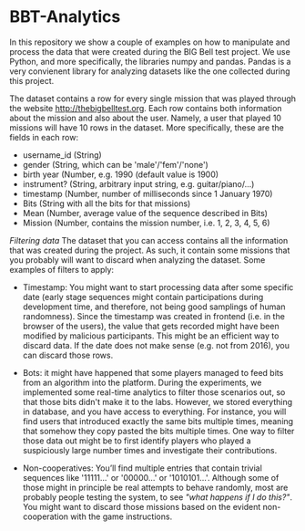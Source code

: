 # BBT-Analytics

In this repository we show a couple of examples on how to manipulate and process the data that were created during the BIG Bell test project. We use Python, and more specifically, the libraries numpy and pandas. Pandas is a very convienent library for analyzing datasets like the one collected during this project.

The dataset contains a row for every single mission that was played through the website http://thebigbelltest.org. Each row contains both information about the mission and also about the user. Namely, a user that played 10 missions will have 10 rows in the dataset. More specifically, these are the fields in each row:

- username_id (String)    
- gender (String, which can be 'male'/'fem'/'none')
- birth year (Number, e.g. 1990 (default value is 1900)
- instrument? (String, arbitrary input string, e.g. guitar/piano/...)
- timestamp (Number, number of milliseconds since 1 January 1970)
- Bits (String  with all the bits for that missions)
- Mean (Number, average value of the sequence described in Bits)
- Mission (Number, contains the mission number, i.e. 1, 2, 3, 4, 5, 6)


_Filtering data_
The dataset that you can access contains all the information that was created during the project. As such, it contain some missions that you probably will want to discard when analyzing the dataset.  Some examples of filters to apply:
- Timestamp: You might want to start processing data after some specific date (early stage sequences might contain participations during development time, and therefore, not being good samplings of human randomness). Since the timestamp was created in frontend (i.e. in the browser of the users), the value that gets recorded might have been modified by malicious participants. This might be an efficient way to discard data. If the date does not make sense (e.g. not from 2016), you can discard those rows.

- Bots: it might have happened that some players managed to feed bits from an algorithm into the platform. During the experiments, we implemented some real-time analytics to filter those scenarios out, so that those bits didn't make it to the labs. However, we stored everything in database, and you have access to everything. For instance, you will find users that introduced exactly the same bits multiple times, meaning that somehow they copy pasted the bits multiple times. One way to filter those data out might be to first identify players who played a suspiciously large number times and investigate their contributions.

- Non-cooperatives:  You’ll find multiple entries that contain trivial sequences like '11111...' or '00000...' or '1010101...'. Although some of those might in principle be real attempts to behave randomly, most are probably people testing the system, to see _"what happens if I do this?"_. You might want to discard those missions based on the evident non-cooperation with the game instructions.
